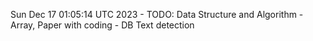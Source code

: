 Sun Dec 17 01:05:14 UTC 2023 - TODO: Data Structure and Algorithm - Array, Paper with coding - DB Text detection
